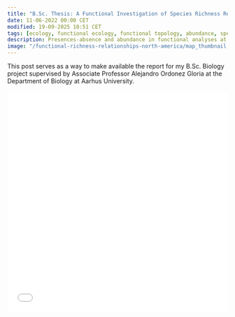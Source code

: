 ```yaml
---
title: "B.Sc. Thesis: A Functional Investigation of Species Richness Relationships in the North American Tree Flora"
date: 11-06-2022 00:00 CET
modified: 19-09-2025 10:51 CET
tags: [ecology, functional ecology, functional topology, abundance, species richness, biodiversity, FIA]
description: Presences-absence and abundance in functional analyses at biogeographic scales affects topological attributes of the functional space of woody plants in Eastern North America
image: "/functional-richness-relationships-north-america/map_thumbnail.webp"
---
```


This post serves as a way to make available the report for my B.Sc. Biology project supervised by Associate Professor Alejandro Ordonez Gloria at the Department of Biology at Aarhus University.

<embed src="{{ site.url }}{{ site.baseurl }}/assets/pdf/A_Functional_Investigation_of_Species_Richness_Relationships_in_the_North_American_Tree_Flora.pdf" type="application/pdf" style="width: 100%; aspect-ratio: 1;">
